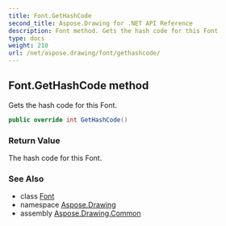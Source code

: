 ```yaml
---
title: Font.GetHashCode
second_title: Aspose.Drawing for .NET API Reference
description: Font method. Gets the hash code for this Font
type: docs
weight: 210
url: /net/aspose.drawing/font/gethashcode/
---
```

## Font.GetHashCode method

Gets the hash code for this Font.

```csharp
public override int GetHashCode()
```

### Return Value

The hash code for this Font.

### See Also

* class [Font](../)
* namespace [Aspose.Drawing](../../font/)
* assembly [Aspose.Drawing.Common](../../../)


